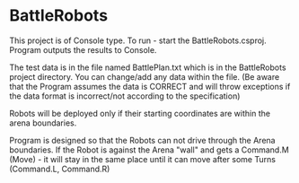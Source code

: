 # BattleRobots

This project is of Console type.
To run - start the BattleRobots.csproj.
Program outputs the results to Console.

The test data is in the file named BattlePlan.txt which is in the BattleRobots project directory.
You can change/add any data within the file. (Be aware that the Program assumes the data is CORRECT and will throw exceptions if the data format is incorrect/not according to the specification)

Robots will be deployed only if their starting coordinates are within the arena boundaries.

Program is designed so that the Robots can not drive through the Arena boundaries. If the Robot is against the Arena "wall" and gets a Command.M (Move) - it will stay in the same place until it can move after some Turns (Command.L, Command.R)
